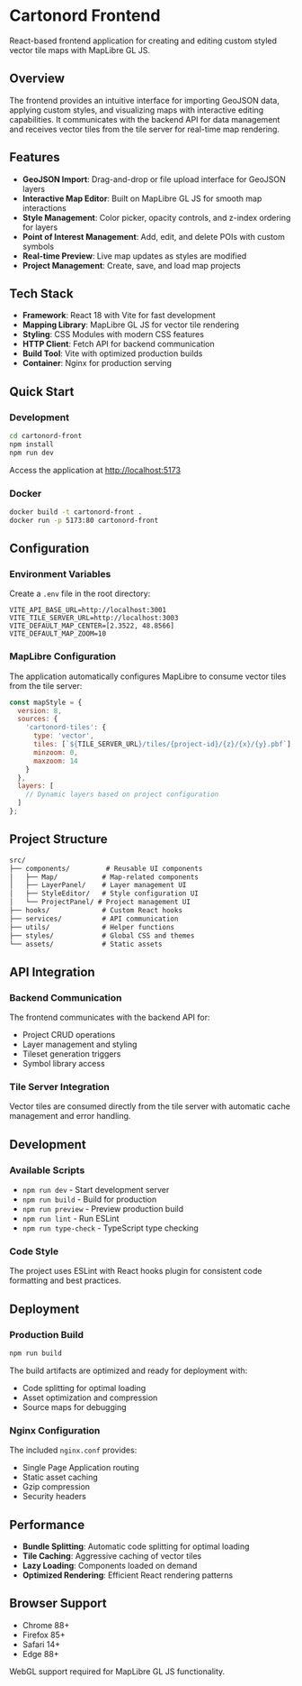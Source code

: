 # Cartonord Frontend

React-based frontend application for creating and editing custom styled vector tile maps with MapLibre GL JS.

## Overview

The frontend provides an intuitive interface for importing GeoJSON data, applying custom styles, and visualizing maps with interactive editing capabilities. It communicates with the backend API for data management and receives vector tiles from the tile server for real-time map rendering.

## Features

- **GeoJSON Import**: Drag-and-drop or file upload interface for GeoJSON layers
- **Interactive Map Editor**: Built on MapLibre GL JS for smooth map interactions
- **Style Management**: Color picker, opacity controls, and z-index ordering for layers
- **Point of Interest Management**: Add, edit, and delete POIs with custom symbols
- **Real-time Preview**: Live map updates as styles are modified
- **Project Management**: Create, save, and load map projects

## Tech Stack

- **Framework**: React 18 with Vite for fast development
- **Mapping Library**: MapLibre GL JS for vector tile rendering
- **Styling**: CSS Modules with modern CSS features
- **HTTP Client**: Fetch API for backend communication
- **Build Tool**: Vite with optimized production builds
- **Container**: Nginx for production serving

## Quick Start

### Development

```bash
cd cartonord-front
npm install
npm run dev
```

Access the application at [http://localhost:5173](http://localhost:5173)

### Docker

```bash
docker build -t cartonord-front .
docker run -p 5173:80 cartonord-front
```

## Configuration

### Environment Variables

Create a `.env` file in the root directory:

```env
VITE_API_BASE_URL=http://localhost:3001
VITE_TILE_SERVER_URL=http://localhost:3003
VITE_DEFAULT_MAP_CENTER=[2.3522, 48.8566]
VITE_DEFAULT_MAP_ZOOM=10
```

### MapLibre Configuration

The application automatically configures MapLibre to consume vector tiles from the tile server:

```javascript
const mapStyle = {
  version: 8,
  sources: {
    'cartonord-tiles': {
      type: 'vector',
      tiles: [`${TILE_SERVER_URL}/tiles/{project-id}/{z}/{x}/{y}.pbf`],
      minzoom: 0,
      maxzoom: 14
    }
  },
  layers: [
    // Dynamic layers based on project configuration
  ]
};
```

## Project Structure

```txt
src/
├── components/         # Reusable UI components
│   ├── Map/           # Map-related components
│   ├── LayerPanel/    # Layer management UI
│   ├── StyleEditor/   # Style configuration UI
│   └── ProjectPanel/ # Project management UI
├── hooks/             # Custom React hooks
├── services/          # API communication
├── utils/             # Helper functions
├── styles/            # Global CSS and themes
└── assets/            # Static assets
```

## API Integration

### Backend Communication

The frontend communicates with the backend API for:

- Project CRUD operations
- Layer management and styling
- Tileset generation triggers
- Symbol library access

### Tile Server Integration

Vector tiles are consumed directly from the tile server with automatic cache management and error handling.

## Development

### Available Scripts

- `npm run dev` - Start development server
- `npm run build` - Build for production
- `npm run preview` - Preview production build
- `npm run lint` - Run ESLint
- `npm run type-check` - TypeScript type checking

### Code Style

The project uses ESLint with React hooks plugin for consistent code formatting and best practices.

## Deployment

### Production Build

```bash
npm run build
```

The build artifacts are optimized and ready for deployment with:

- Code splitting for optimal loading
- Asset optimization and compression
- Source maps for debugging

### Nginx Configuration

The included `nginx.conf` provides:

- Single Page Application routing
- Static asset caching
- Gzip compression
- Security headers

## Performance

- **Bundle Splitting**: Automatic code splitting for optimal loading
- **Tile Caching**: Aggressive caching of vector tiles
- **Lazy Loading**: Components loaded on demand
- **Optimized Rendering**: Efficient React rendering patterns

## Browser Support

- Chrome 88+
- Firefox 85+
- Safari 14+
- Edge 88+

WebGL support required for MapLibre GL JS functionality.
